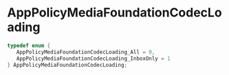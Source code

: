 # AppPolicyMediaFoundationCodecLoading

```C
typedef enum {
   AppPolicyMediaFoundationCodecLoading_All = 0,
   AppPolicyMediaFoundationCodecLoading_InboxOnly = 1
} AppPolicyMediaFoundationCodecLoading;
```
